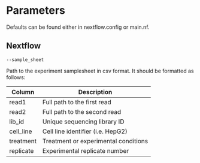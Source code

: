 Parameters
==========

Defaults can be found either in nextflow.config or main.nf.

Nextflow
--------

`--sample_sheet`

Path to the experiment samplesheet in csv format. It should be formatted as follows:

|Column	        |Description					|
|---------------|-----------------------------------------------|
|read1		|Full path to the first read 			|
|read2		|Full path to the second read 			|
|lib_id		|Unique sequencing library ID		   	|
|cell_line	|Cell line identifier (i.e. HepG2)		|
|treatment	|Treatment or experimental conditions		|
|replicate	|Experimental replicate number			|
